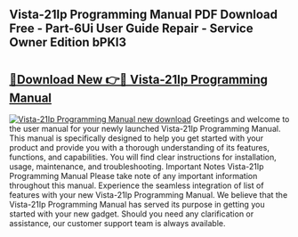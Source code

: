 ## Vista-21Ip Programming Manual PDF Download Free - Part-6Ui User Guide Repair - Service Owner Edition bPKl3

# <h2><a href="http://bc37192.oget.top/?id=Vista-21Ip+Programming+Manual">🔗Download New 👉🔴 Vista-21Ip Programming Manual</a></h2>

[![Vista-21Ip Programming Manual new download](https://i.imgur.com/5g1atiW.png)](http://bc37192.oget.top/?id=Vista-21Ip+Programming+Manual)
Greetings and welcome to the user manual for your newly launched Vista-21Ip Programming Manual. This manual is specifically designed to help you get started with your product and provide you with a thorough understanding of its features, functions, and capabilities. You will find clear instructions for installation, usage, maintenance, and troubleshooting. Important Notes Vista-21Ip Programming Manual Please take note of any important information throughout this manual. Experience the seamless integration of list of features with your new Vista-21Ip Programming Manual. We believe that the Vista-21Ip Programming Manual has served its purpose in getting you started with your new gadget. Should you need any clarification or assistance, our customer support team is always available.
